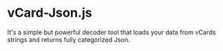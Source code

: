 # vCard-Json.js
It's a simple but powerful decoder tool that loads your data from vCards strings and returns fully categorized Json.
